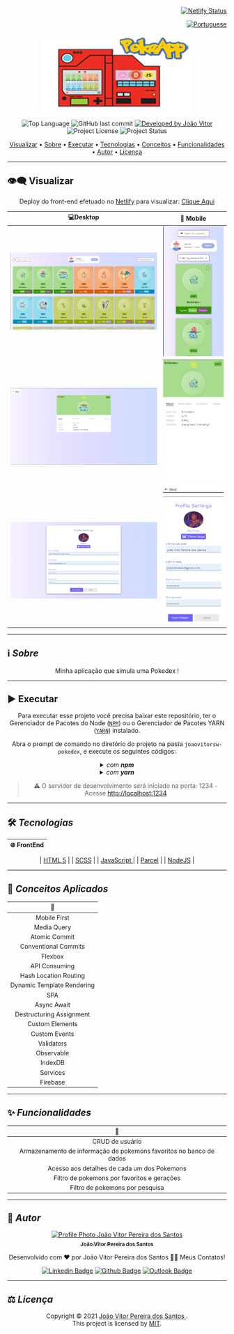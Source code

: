 <div align="right">

[![Netlify Status](https://api.netlify.com/api/v1/badges/e3c52228-d2d0-4ecd-a86e-d5663fc30ca7/deploy-status)](https://joaovitorsw-pokedex.netlify.app/deploys)

</div>

<div align="right">
  
  [![Portuguese](https://cdn-icons-png.flaticon.com/32/3022/3022546.png)](README.md)
  
</div>

<p align="center">
  <img alt="poke-app" src=".github/poke-app.png" width="350px" height="180px"/>
</p>

<p align="center"> 
  <img alt="Top Language" src="https://img.shields.io/github/languages/top/Joaovitorsw/joaovitorsw-pokedex?color=3498db&style=for-the-badge">
  <img alt="GitHub last commit" src="https://img.shields.io/github/last-commit/Joaovitorsw/joaovitorsw-pokedex?color=3498db&style=for-the-badge&label=Ultimo%20Commit">   
  <a href="https://github.com/Joaovitorsw">
    <img alt="Developed by João Vitor" src="https://img.shields.io/badge/Developer-João_Vitor-%3498db?color=3498db&style=for-the-badge&label=Desenvolvedor">
  </a>  
  <img alt="Project License" src="https://img.shields.io/apm/l/vim-mode?style=for-the-badge&label=licen%C3%A7a"/>   
   <img alt="Project Status" src=https://camo.githubusercontent.com/e1242aef6552b4e9b2d6764e66eb55f29758cb1e6d332b74efa89b3144339b25/68747470733a2f2f696d672e736869656c64732e696f2f62616467652f636f6e636c75c3ad646f2d253334393864623f636f6c6f723d677265656e267374796c653d666f722d7468652d6261646765266c6162656c3d537461747573>

</p>

<p align="center">
 <a href="#eye_speech_bubble-visualizar">Visualizar</a> •
 <a href="#information_source-sobre">Sobre</a> •
 <a href="#arrow_forward-executar">Executar</a> •
 <a href="#hammer_and_wrench-tecnologias">Tecnologias</a> • 
 <a href="#brain-conceitos-aplicados">Conceitos</a> •
 <a href="#sparkles-funcionalidades">Funcionalidades</a> •
 <a href="#boy-autor">Autor</a> •
 <a href="#balance_scale-licença">Licença</a>
</p>

---

## :eye_speech_bubble: **Visualizar**

<div align="center">

Deploy do front-end efetuado no [Netlify](https://www.netlify.com/) para visualizar: [Clique Aqui](https://joaovitorsw-pokedex.netlify.app/)

|                              :computer:Desktop                              |                              :iphone: Mobile                               |
| :-------------------------------------------------------------------------: | :------------------------------------------------------------------------: |
|  <kbd><img src=".github/previews/desktop-preview.jpg" alt="Tablet"/></kbd>  |  <kbd><img src=".github/previews/mobile-preview.jpg" alt="Mobile"/></kbd>  |
| <kbd><img src=".github/previews/desktop-preview-2.jpg" alt="Tablet"/></kbd> | <kbd><img src=".github/previews/mobile-preview-2.jpg" alt="Mobile"/></kbd> |
| <kbd><img src=".github/previews/desktop-preview-3.jpg" alt="Tablet"/></kbd> | <kbd><img src=".github/previews/mobile-preview-3.jpg" alt="Mobile"/></kbd> |

</div>
  
---
## :information_source: _Sobre_

<div align="center">

Minha aplicação que simula uma Pokedex !

---

</div>

</div>

## :arrow_forward: **Executar**

<div align="center">

Para executar esse projeto você precisa baixar este repositório, ter o Gerenciador de Pacotes do Node ([`NPM`](https://www.npmjs.com/get-npm)) ou o Gerenciador de Pacotes YARN ([`YARN`](https://yarnpkg.com/getting-started)) instalado.

Abra o prompt de comando no diretório do projeto na pasta <code>joaovitorsw-pokedex</code>, e execute os seguintes códigos:

<details>
  <summary><i>com <b>npm</b></i></summary>
  
  ```bash
  # Instalar dependências
  $ npm install ou npm i

# Iniciar o servidor de desenvolvimento

$ npm start

````

</details>

<details>
<summary><i>com <b>yarn</b></i></summary>

```bash
# Instalar dependências
$ yarn install

# Iniciar o servidor de desenvolvimento
$ yarn start

````

</details>

> ⚠️ O servidor de desenvolvimento será iniciado na porta: 1234 - Acesse <http://localhost:1234>

</div>

---

## :hammer_and_wrench: _Tecnologias_

<div align="center">

| :globe_with_meridians: FrontEnd |
| :-----------------------------: |

| [HTML 5](https://www.w3schools.com/html/) |
| [SCSS](https://sass-lang.com/) |
| [JavaScript ](https://developer.mozilla.org/en-US/docs/Web/JavaScript) |
| [Parcel](https://parceljs.org/) |
| [NodeJS](https://nodejs.org/en/) |

</div>

---

## :brain: _Conceitos Aplicados_

<div align="center">

|      :page_facing_up:      |
| :------------------------: |
|        Mobile First        |
|        Media Query         |
|       Atomic Commit        |
|    Conventional Commits    |
|          Flexbox           |
|       API Consuming        |
|   Hash Location Routing    |
| Dynamic Template Rendering |
|            SPA             |
|        Async Await         |
|  Destructuring Assignment  |
|      Custom Elements       |
|       Custom Events        |
|         Validators         |
|         Observable         |
|          IndexDB           |
|          Services          |
|          Firebase          |

</div>

---

## :sparkles: _Funcionalidades_

<div align="center">

|                          :page_facing_up:                           |
| :-----------------------------------------------------------------: |
|                           CRUD de usuário                           |
| Armazenamento de informação de pokemons favoritos no banco de dados |
|             Acesso aos detalhes de cada um dos Pokemons             |
|             Filtro de pokemons por favoritos e gerações             |
|                   Filtro de pokemons por pesquisa                   |

</div>

---

## :boy: _Autor_

<div align="center">

<a href="https://github.com/Joaovitorsw">
 <img src="https://avatars.githubusercontent.com/u/86388366?s=400&u=d21331492a58a33c31dd248c2cac51f177622ae2&v=4"  width="100px;" alt="Profile Photo João Vitor Pereira dos Santos"/>
 <br/>
 <sub><b>João Vitor Pereira dos Santos</b></sub>
</a>

Desenvolvido com ❤️ por João Vitor Pereira dos Santos 👋🏽 Meus Contatos!

[![Linkedin Badge](https://img.shields.io/badge/-João_Vitor-blue?style=flat-square&logo=Linkedin&logoColor=white)](https://www.linkedin.com/in/jo%C3%A3o-vitor-pereira-dos-santos-10796b169/)
[![Github Badge](https://img.shields.io/badge/-João_Vitor-000?style=flat-square&logo=Github&logoColor=white)](https://github.com/Joaovitorsw)
[![Outlook Badge](https://img.shields.io/badge/-João_Vitor-0078d4?style=flat-square&logo=microsoft-outlook&logoColor=white)](mailto:joaovitorswbr@gmail.com)

</div>

---

## :balance_scale: _Licença_

<div align="center">

Copyright ©️ 2021 [João Vitor Pereira dos Santos ](https://github.com/Joaovitorsw).<br />
This project is licensed by [MIT](./LICENSE).

</div>
